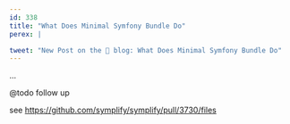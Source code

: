 ```yaml
---
id: 338
title: "What Does Minimal Symfony Bundle Do"
perex: |

tweet: "New Post on the 🐘 blog: What Does Minimal Symfony Bundle Do"
---
```


...

@todo follow up

see https://github.com/symplify/symplify/pull/3730/files
